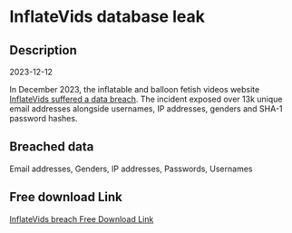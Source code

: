 # InflateVids database leak

## Description

2023-12-12

In December 2023, the inflatable and balloon fetish videos website <a href="https://twitter.com/InflateVids/status/1734114873317925294" target="_blank" rel="noopener">InflateVids suffered a data breach</a>. The incident exposed over 13k unique email addresses alongside usernames, IP addresses, genders and SHA-1 password hashes.

## Breached data

Email addresses, Genders, IP addresses, Passwords, Usernames

## Free download Link

[InflateVids breach Free Download Link](https://tinyurl.com/2b2k277t)